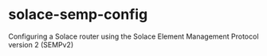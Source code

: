 # solace-semp-config
Configuring a Solace router using the Solace Element Management Protocol version 2 (SEMPv2)
